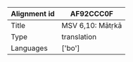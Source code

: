|Alignment id | AF92CCC0F
| --- | --- 
|Title | MSV 6,10: Mātṛkā 
|Type | translation
|Languages | ['bo']